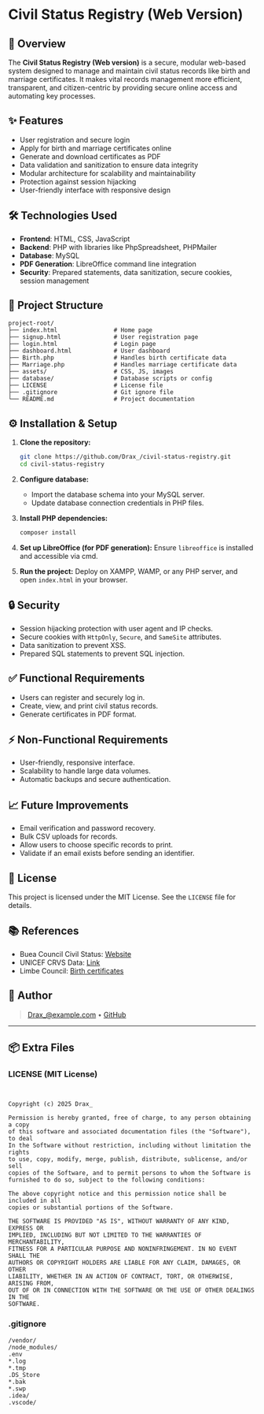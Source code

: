 # Civil Status Registry (Web Version)

&#x20;&#x20;

## 📌 Overview

The **Civil Status Registry (Web version)** is a secure, modular web-based system designed to manage and maintain civil status records like birth and marriage certificates. It makes vital records management more efficient, transparent, and citizen-centric by providing secure online access and automating key processes.

## ✨ Features

- User registration and secure login
- Apply for birth and marriage certificates online
- Generate and download certificates as PDF
- Data validation and sanitization to ensure data integrity
- Modular architecture for scalability and maintainability
- Protection against session hijacking
- User-friendly interface with responsive design

## 🛠️ Technologies Used

- **Frontend**: HTML, CSS, JavaScript 
- **Backend**: PHP with libraries like PhpSpreadsheet, PHPMailer
- **Database**: MySQL
- **PDF Generation**: LibreOffice command line integration
- **Security**: Prepared statements, data sanitization, secure cookies, session management

## 📂 Project Structure

```
project-root/
├── index.html                # Home page
├── signup.html               # User registration page
├── login.html                # Login page
├── dashboard.html            # User dashboard
├── Birth.php                 # Handles birth certificate data
├── Marriage.php              # Handles marriage certificate data
├── assets/                   # CSS, JS, images
├── database/                 # Database scripts or config
├── LICENSE                   # License file
├── .gitignore                # Git ignore file
└── README.md                 # Project documentation
```

## ⚙️ Installation & Setup

1. **Clone the repository:**

   ```bash
   git clone https://github.com/Drax_/civil-status-registry.git
   cd civil-status-registry
   ```

2. **Configure database:**

   - Import the database schema into your MySQL server.
   - Update database connection credentials in PHP files.

3. **Install PHP dependencies:**

   ```bash
   composer install
   ```

4. **Set up LibreOffice (for PDF generation):** Ensure `libreoffice` is installed and accessible via cmd.

5. **Run the project:** Deploy on XAMPP, WAMP, or any PHP server, and open `index.html` in your browser.

## 🔒 Security

- Session hijacking protection with user agent and IP checks.
- Secure cookies with `HttpOnly`, `Secure`, and `SameSite` attributes.
- Data sanitization to prevent XSS.
- Prepared SQL statements to prevent SQL injection.

## ✅ Functional Requirements

- Users can register and securely log in.
- Create, view, and print civil status records.
- Generate certificates in PDF format.

## ⚡ Non-Functional Requirements

- User-friendly, responsive interface.
- Scalability to handle large data volumes.
- Automatic backups and secure authentication.

## 📈 Future Improvements

- Email verification and password recovery.
- Bulk CSV uploads for records.
- Allow users to choose specific records to print.
- Validate if an email exists before sending an identifier.

## 📃 License

This project is licensed under the MIT License. See the `LICENSE` file for details.

## 📚 References

- Buea Council Civil Status: [Website](https://bueacouncil.com/?page_id=6825)
- UNICEF CRVS Data: [Link](https://data.unicef.org/crvs/cameroon/)
- Limbe Council: [Birth certificates](http://www.limbe.cm/birth-certificates.html)

## 🙌 Author

>  [Drax_@example.com](mailto\:Drax_@example.com) • [GitHub](https://github.com/Drax_)

---

## 📦 Extra Files

### LICENSE (MIT License)

```


Copyright (c) 2025 Drax_

Permission is hereby granted, free of charge, to any person obtaining a copy
of this software and associated documentation files (the "Software"), to deal
In the Software without restriction, including without limitation the rights
to use, copy, modify, merge, publish, distribute, sublicense, and/or sell
copies of the Software, and to permit persons to whom the Software is
furnished to do so, subject to the following conditions:

The above copyright notice and this permission notice shall be included in all
copies or substantial portions of the Software.

THE SOFTWARE IS PROVIDED "AS IS", WITHOUT WARRANTY OF ANY KIND, EXPRESS OR
IMPLIED, INCLUDING BUT NOT LIMITED TO THE WARRANTIES OF MERCHANTABILITY,
FITNESS FOR A PARTICULAR PURPOSE AND NONINFRINGEMENT. IN NO EVENT SHALL THE
AUTHORS OR COPYRIGHT HOLDERS ARE LIABLE FOR ANY CLAIM, DAMAGES, OR OTHER
LIABILITY, WHETHER IN AN ACTION OF CONTRACT, TORT, OR OTHERWISE, ARISING FROM,
OUT OF OR IN CONNECTION WITH THE SOFTWARE OR THE USE OF OTHER DEALINGS IN THE
SOFTWARE.
```

### .gitignore

```
/vendor/
/node_modules/
.env
*.log
*.tmp
.DS_Store
*.bak
*.swp
.idea/
.vscode/
```
